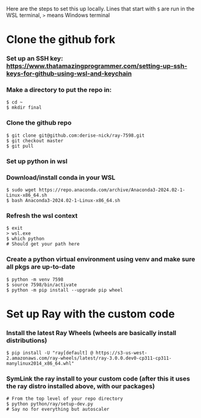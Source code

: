 Here are the steps to set this up locally. Lines that start with `$` are run in the WSL terminal, `>` means Windows terminal

# Clone the github fork
### Set up an SSH key: https://www.thatamazingprogrammer.com/setting-up-ssh-keys-for-github-using-wsl-and-keychain
### Make a directory to put the repo in:
```
$ cd ~
$ mkdir final
```
### Clone the github repo
```
$ git clone git@github.com:derise-nick/ray-7598.git
$ git checkout master
$ git pull
```

### Set up python in wsl

### Download/install conda in your WSL
```
$ sudo wget https://repo.anaconda.com/archive/Anaconda3-2024.02-1-Linux-x86_64.sh
$ bash Anaconda3-2024.02-1-Linux-x86_64.sh
```

### Refresh the wsl context
```
$ exit
> wsl.exe
$ which python
# Should get your path here
```

### Create a python virtual environment using venv and make sure all pkgs are up-to-date
```
$ python -m venv 7598
$ source 7598/bin/activate
$ python -m pip install --upgrade pip wheel
```


# Set up Ray with the custom code

### Install the latest Ray Wheels (wheels are basically install distributions)
`$ pip install -U "ray[default] @ https://s3-us-west-2.amazonaws.com/ray-wheels/latest/ray-3.0.0.dev0-cp311-cp311-manylinux2014_x86_64.whl"`

### SymLink the ray install to your custom code (after this it uses the ray distro installed above, with our packages)
```
# From the top level of your repo directory
$ python python/ray/setup-dev.py
# Say no for everything but autoscaler
```

